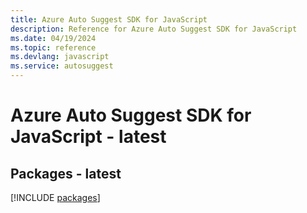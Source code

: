 ```yaml
---
title: Azure Auto Suggest SDK for JavaScript
description: Reference for Azure Auto Suggest SDK for JavaScript
ms.date: 04/19/2024
ms.topic: reference
ms.devlang: javascript
ms.service: autosuggest
---
```

# Azure Auto Suggest SDK for JavaScript - latest
## Packages - latest
[!INCLUDE [packages](auto-suggest-index.md)]